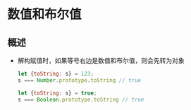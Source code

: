 # 数值和布尔值

## 概述

+ 解构赋值时，如果等号右边是数值和布尔值，则会先转为对象

    ```js
    let {toString: s} = 123;
    s === Number.prototype.toString // true

    let {toString: s} = true;
    s === Boolean.prototype.toString // true
    ```
